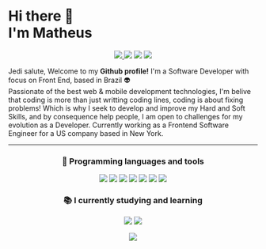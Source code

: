 # Hi there 👋 <br> I'm Matheus

<p align="center">
<a href="mailto:matheus-goes13@hotmail.com"> <img src="https://img.shields.io/badge/-Email-D14836.svg?logo=gmail&style=plastic&logoColor=white" /> </a>
<a href="https://www.linkedin.com/in/matheus13f/" target="blank"><img src="https://img.shields.io/badge/-LinkedIn-007acc.svg?logo=linkedin&style=plastic"></a>
<a href="https://www.instagram.com/oi_matthew/" target="blank"><img src="https://img.shields.io/badge/-Instagram-F73776.svg?logo=instagram&style=plastic&logoColor=white"></a>
 <a href="https://app.rocketseat.com.br/me/matheus-ferreira-1578571009" target="blank"><img src="https://img.shields.io/badge/-Rocketseat-41356b?style=flat-square&logo=Rocketseat&logoColor=white"></a>
</p>


Jedi salute, Welcome to my **Github profile!**
I'm a Software Developer with focus on Front End, based in Brazil 👽<br>
Passionate of the best web & mobile development technologies,
I'm belive that coding is more than just writting coding lines, coding is about fixing problems! Which is why I seek to develop and improve my Hard and Soft Skills, and by consequence help people, I am open to challenges for my evolution as a Developer.
Currently working as a Frontend Software Engineer for a US company based in New York.

---
<h3 align="center">🚀 Programming languages and tools</h3>
<p align="center">

<img src="https://img.shields.io/badge/-HTML5-ec6231.svg?logo=Html5&style=flat-square&logoColor=white" />
<img src="https://img.shields.io/badge/-CSS3-007acc.svg?logo=Css3&style=flat-square" />
<img src="https://img.shields.io/badge/-Javascript-FFD700.svg?logo=Javascript&style=flat-square&logoColor=white" />
<img src="https://img.shields.io/badge/-ReactJs-61DAFB?logo=react&logoColor=white&style=flat-square" />
<img src="https://img.shields.io/badge/-Typescript-61DAFB?logo=typescript&logoColor=white&style=flat-square" />
<img src="https://img.shields.io/badge/-Nextjs-61DAFB?logo=nextjs&logoColor=green&style=flat-square" />
<img src="https://img.shields.io/badge/-RxJS-A020F0?style=flat-square&logo=Redux&logoColor=white"  />
</p>


<h3 align="center">📚 I currently studying and learning  </h3>
<p align="center">

<img src="https://img.shields.io/badge/-Nodejs-43853d?style=flat-square&logo=Node.js&logoColor=white"  />
<img src="https://img.shields.io/badge/-Flutter-61DAFB?logo=fluter&logoColor=white&style=flat-square" />
</p>

<p align="center">
 <img src="https://github-readme-stats.vercel.app/api/top-langs/?username=matheus13f&layout=compact"/> 


